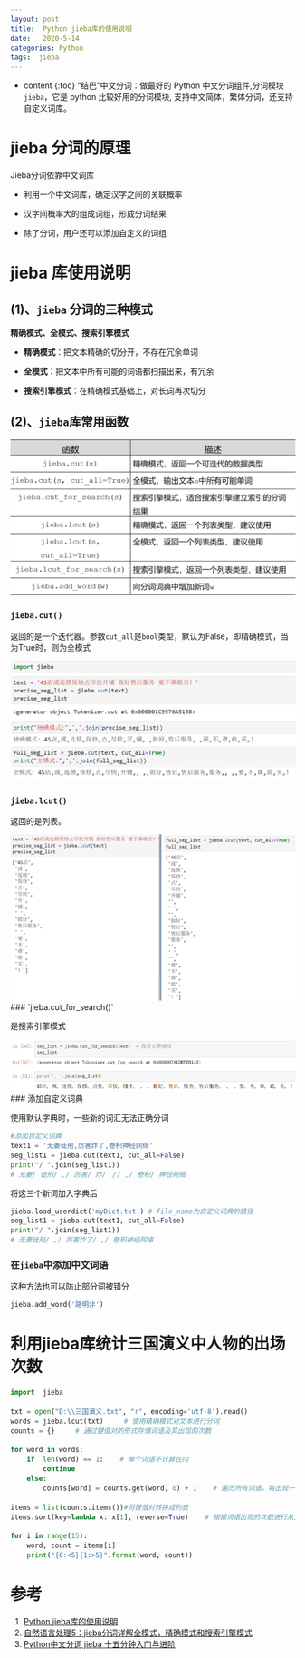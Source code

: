 ```yaml
---
layout: post
title:  Python jieba库的使用说明
date:   2020-5-14
categories: Python
tags:  jieba 
---
```

* content
{:toc}
“结巴”中文分词：做最好的 Python 中文分词组件,分词模块`jieba`，它是 python 比较好用的分词模块, 支持中文简体，繁体分词，还支持自定义词库。













# jieba 分词的原理     

Jieba分词依靠中文词库

- 利用一个中文词库，确定汉字之间的关联概率
- 汉字间概率大的组成词组，形成分词结果

- 除了分词，用户还可以添加自定义的词组

# jieba 库使用说明

## (1)、`jieba` 分词的三种模式

**精确模式、全模式、搜索引擎模式**

- **精确模式**：把文本精确的切分开，不存在冗余单词
-  **全模式**：把文本中所有可能的词语都扫描出来，有冗余

- **搜索引擎模式**：在精确模式基础上，对长词再次切分

## (2)、`jieba`库常用函数

<center>
<img src="https://raw.githubusercontent.com/HG1227/image/master/img_tuchuang/20200514203254.png">
</center>



### `jieba.cut()`

返回的是一个迭代器。参数`cut_all`是`bool`类型，默认为False，即精确模式，当为True时，则为全模式

<center>
<img src="https://raw.githubusercontent.com/HG1227/image/master/img_tuchuang/20200514204149.png">
</center>



### `jieba.lcut()` 

返回的是列表。

<center><img src="https://raw.githubusercontent.com/HG1227/image/master/img_tuchuang/20200514204703.png"></center>
### `jieba.cut_for_search()`

是搜索引擎模式

<center><img src="https://raw.githubusercontent.com/HG1227/image/master/img_tuchuang/20200514204920.png"></center>
### 添加自定义词典

使用默认字典时，一些新的词汇无法正确分词

```python
#添加自定义词典
text1 = '无妻徒刑,厉害炸了,卷积神经网络'
seg_list1 = jieba.cut(text1, cut_all=False)
print("/ ".join(seg_list1))
# 无妻/ 徒刑/ ,/ 厉害/ 炸/ 了/ ,/ 卷积/ 神经网络
```

将这三个新词加入字典后

```python
jieba.load_userdict('myDict.txt') # file_name为自定义词典的路径
seg_list1 = jieba.cut(text1, cut_all=False)
print("/ ".join(seg_list1))
# 无妻徒刑/ ,/ 厉害炸了/ ,/ 卷积神经网络
```

### 在`jieba`中添加中文词语

这种方法也可以防止部分词被错分

```python
jieba.add_word('路明非')
```





# 利用jieba库统计三国演义中人物的出场次数

```python
import  jieba

txt = open("D:\\三国演义.txt", "r", encoding='utf-8').read()
words = jieba.lcut(txt)     # 使用精确模式对文本进行分词
counts = {}     # 通过键值对的形式存储词语及其出现的次数

for word in words:
    if  len(word) == 1:    # 单个词语不计算在内
        continue
    else:
        counts[word] = counts.get(word, 0) + 1    # 遍历所有词语，每出现一次其对应的值加 1
        
items = list(counts.items())#将键值对转换成列表
items.sort(key=lambda x: x[1], reverse=True)    # 根据词语出现的次数进行从大到小排序

for i in range(15):
    word, count = items[i]
    print("{0:<5}{1:>5}".format(word, count))
```





# 参考

1. <a href="https://www.cnblogs.com/wkfvawl/p/9487165.html" blank="">Python jieba库的使用说明</a>  
2. <a href="https://blog.csdn.net/zhuzuwei/article/details/80491349" blank="">自然语言处理5：jieba分词详解全模式，精确模式和搜索引擎模式</a> 
3. <a href="https://blog.csdn.net/FontThrone/article/details/72782499" blank="">Python中文分词 jieba 十五分钟入门与进阶</a>  